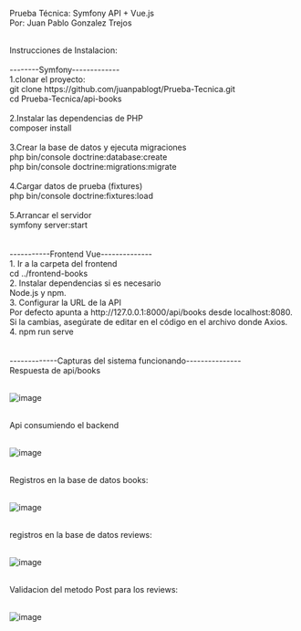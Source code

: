Prueba Técnica: Symfony API + Vue.js <br>
Por: Juan Pablo Gonzalez Trejos

<br>
Instrucciones de Instalacion:
<br>
<br>
--------Symfony-------------
<br>
1.clonar el proyecto:<br>
git clone https://github.com/juanpablogt/Prueba-Tecnica.git<br>
cd Prueba-Tecnica/api-books<br>
<br>
2.Instalar las dependencias de PHP<br>
composer install<br>
<br>
3.Crear la base de datos y ejecuta migraciones<br>
php bin/console doctrine:database:create<br>
php bin/console doctrine:migrations:migrate<br>
<br>
4.Cargar datos de prueba (fixtures)<br>
php bin/console doctrine:fixtures:load<br>
<br>
5.Arrancar el servidor<br>
symfony server:start<br>
<br>
<br>
-----------Frontend Vue--------------
<br>
1. Ir a la carpeta del frontend<br>
   cd ../frontend-books<br>
2. Instalar dependencias si es necesario<br>
   Node.js y npm.<br>
3. Configurar la URL de la API<br>
    Por defecto apunta a http://127.0.0.1:8000/api/books desde localhost:8080.<br>
    Si la cambias, asegúrate de editar en el código en el archivo donde Axios.<br>
4. npm run serve<br>
<br>
<br>
-------------Capturas del sistema funcionando---------------<br>
Respuesta de api/books<br>
<br>

![image](https://github.com/user-attachments/assets/4c493fe6-8ebb-4645-a367-18eb04a84ba4)<br>
<br>

Api consumiendo el backend<br>
<br>

![image](https://github.com/user-attachments/assets/82c0bf58-844c-42b9-91a7-bd9acc9ef55c)<br>
<br>

Registros en la base de datos books:<br>
<br>

![image](https://github.com/user-attachments/assets/ac1868f8-2110-410a-83cd-5570ee043550)<br>
<br>

registros en la base de datos reviews:<br>
<br>

![image](https://github.com/user-attachments/assets/e60cf81e-d6be-401b-bbea-f91c416ec784)<br>
<br>

Validacion del metodo Post para los reviews:<br>
<br>

![image](https://github.com/user-attachments/assets/556d94d7-90c7-44fb-ad09-79f6a555da35)
